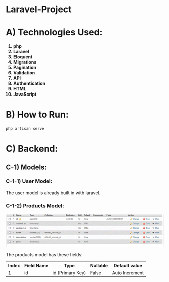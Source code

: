 # Laravel-Project


# A) Technologies Used:


<b>

1. php
2. Laravel
3. Eloquent
4. Migrations
5. Pagination
6. Validation
7. API
8. Authentication
9. HTML
10. JavaScript


</b>


# B) How to Run:

```bash
php artisan serve
```



# C) Backend:


## C-1) Models:


### C-1-1) User Model:

The user model is already built in with laravel.


### C-1-2) Products Model:


<img src="images/products_fields.gif">


The products model has these fields:


<table>
	<tr>
		<th>Index</th>
		<th>Field Name</th>
		<th>Type</th>
		<th>Nullable</th>
		<th>Default value</th>
	</tr>
	<tr>
		<td>1</td>
		<td>id</td>
		<td>id (Primary Key)</td>
		<td>False</td>
		<td>Auto Increment</td>
	</tr>


</table>











